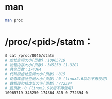 # man

```bash
man proc
```

# /proc/\<pid\>/statm：

```bash
$ cat /proc/8046/statm
# 虚址空间大小(页数)：10965719
# 物理内存大小(页数)：345250 (1.32G)
# 共享页数：174364
# 代码段虚址空间大小(页数)：815
# 动态库虚址空间大小(页数)：0 (linux2.6以后不再使用)
# 数据段和栈虚址大小(页数)：772394
# 脏页数：0 (linux2.6以后不再使用)
10965719 345250 174364 815 0 772394 0
```
